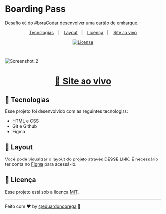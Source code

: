 # Boarding Pass

Desafio `06` do [#boraCodar](https://boracodar.dev/) desenvolver uma cartão de embarque. 

<p align="center">
  <a href="#-tecnologias">Tecnologias</a>&nbsp;&nbsp;&nbsp;|&nbsp;&nbsp;&nbsp;
  <a href="#-layout">Layout</a>&nbsp;&nbsp;&nbsp;|&nbsp;&nbsp;&nbsp;
  <a href="#memo-licença">Licença</a>&nbsp;&nbsp;&nbsp;|&nbsp;&nbsp;&nbsp;
  <a href="https://eduardonobrega.github.io/bora-codar/chat/">Site ao vivo</a>
</p>

<p align="center">
  <a href="https://choosealicense.com/licenses/mit/"><img alt="License" src="https://img.shields.io/static/v1?label=license&message=MIT&color=49AA26&labelColor=000000"></a>
</p>

<br>

![Screenshot_2](https://user-images.githubusercontent.com/87456011/225173134-002f5b37-3ff4-4a62-aa0d-c0e9978deaa3.png)


<div align="center">

  <h1><a href="https://eduardonobrega.github.io/bora-codar/boarding-pass/">👾 Site ao vivo</a></h1> 

</div>

## 🚀 Tecnologias

Esse projeto foi desenvolvido com as seguintes tecnologias:

- HTML e CSS
- Git e Github
- Figma


## 🔖 Layout

Você pode visualizar o layout do projeto através [DESSE LINK](https://www.figma.com/file/ZkDEjIVLbBPQDiMqiHc2Dt/%23boraCodar---Desafio-6-(Community)?node-id=1%3A7&t=H2Vjq06CmUPm0nCM-0). É necessário ter conta no [Figma](https://figma.com) para acessá-lo.

## :memo: Licença

Esse projeto está sob a licença [MIT](https://choosealicense.com/licenses/mit/).

---

Feito com ♥ by [@eduardonobrega](https://www.linkedin.com/in/eduardo-nunes-nobrega/) :wave: 
